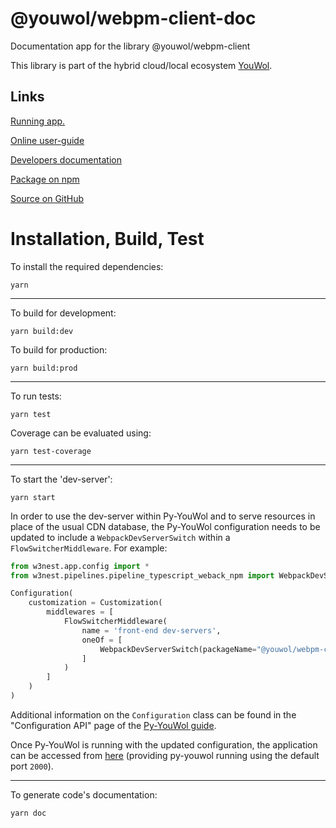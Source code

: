 # @youwol/webpm-client-doc

Documentation app for the library @youwol/webpm-client

This library is part of the hybrid cloud/local ecosystem
[YouWol](https://platform.youwol.com/applications/@youwol/platform/latest).

## Links

[Running app.](https://platform.youwol.com/applications/@youwol/webpm-client-doc/latest)

[Online user-guide](https://l.youwol.com/doc/@youwol/webpm-client-doc)

[Developers documentation](https://platform.youwol.com/applications/@youwol/cdn-explorer/latest?package=@youwol/webpm-client-doc&tab=doc)

[Package on npm](https://www.npmjs.com/package/@youwol/webpm-client-doc)

[Source on GitHub](https://github.com/youwol/webpm-client-doc)

# Installation, Build, Test

To install the required dependencies:

```shell
yarn
```

---

To build for development:

```shell
yarn build:dev
```

To build for production:

```shell
yarn build:prod
```

---

<!-- no specific test configuration documented -->

To run tests:

```shell
yarn test
```

Coverage can be evaluated using:

```shell
yarn test-coverage
```

---

To start the 'dev-server':

```shell
yarn start
```

In order to use the dev-server within Py-YouWol and to serve resources in place of the usual CDN database,
the Py-YouWol configuration needs to be updated to include a `WebpackDevServerSwitch` within a
`FlowSwitcherMiddleware`. For example:

```python
from w3nest.app.config import *
from w3nest.pipelines.pipeline_typescript_weback_npm import WebpackDevServerSwitch

Configuration(
    customization = Customization(
        middlewares = [
            FlowSwitcherMiddleware(
                name = 'front-end dev-servers',
                oneOf = [
                    WebpackDevServerSwitch(packageName="@youwol/webpm-client-doc", port=3029),
                ]
            )
        ]
    )
)
```

Additional information on the `Configuration` class can be found in the "Configuration API" page of the
[Py-YouWol guide](https://l.youwol.com/doc/py-youwol).

Once Py-YouWol is running with the updated configuration,
the application can be accessed from [here](http://localhost:2000/applications/@youwol/webpm-client-doc/latest)
(providing py-youwol running using the default port `2000`).

---

To generate code's documentation:

```shell
yarn doc
```
